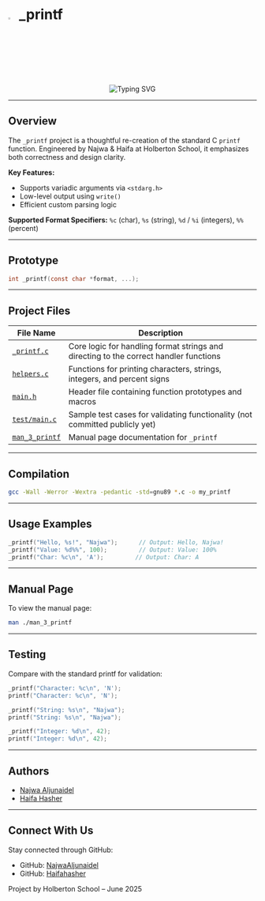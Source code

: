 # <a><img src="https://upload.wikimedia.org/wikipedia/commons/3/35/The_C_Logo.svg" width=3% height=3%></img></a> \_printf

<p align="center">
  <img src="https://readme-typing-svg.herokuapp.com?center=true&size=24&duration=3500&pause=1000&color=FF69B4&width=480&lines=printf+gets+personal+—+by+Najwa+%26+Haifa+at+Holberton+School" alt="Typing SVG" />
</p>

---

## Overview

The `_printf` project is a thoughtful re-creation of the standard C `printf` function. Engineered by Najwa & Haifa at Holberton School, it emphasizes both correctness and design clarity.

**Key Features:**

* Supports variadic arguments via `<stdarg.h>`
* Low-level output using `write()`
* Efficient custom parsing logic

**Supported Format Specifiers:** `%c` (char), `%s` (string), `%d` / `%i` (integers), `%%` (percent)

---

## Prototype

```c
int _printf(const char *format, ...);
```

---

## Project Files

| File Name                                                                                          | Description                                                                           |
| -------------------------------------------------------------------------------------------------- | ------------------------------------------------------------------------------------- |
| [`_printf.c`](https://github.com/NajwaAljunaidel/holbertonschool-printf/blob/main/_printf.c)       | Core logic for handling format strings and directing to the correct handler functions |
| [`helpers.c`](https://github.com/NajwaAljunaidel/holbertonschool-printf/blob/main/helpers.c)       | Functions for printing characters, strings, integers, and percent signs               |
| [`main.h`](https://github.com/NajwaAljunaidel/holbertonschool-printf/blob/main/main.h)             | Header file containing function prototypes and macros                                 |
| [`test/main.c`](#)                                                                                 | Sample test cases for validating functionality (not committed publicly yet)           |
| [`man_3_printf`](https://github.com/NajwaAljunaidel/holbertonschool-printf/blob/main/man_3_printf) | Manual page documentation for `_printf`                                               |

---

## Compilation

```bash
gcc -Wall -Werror -Wextra -pedantic -std=gnu89 *.c -o my_printf
```

---

## Usage Examples

```c
_printf("Hello, %s!", "Najwa");      // Output: Hello, Najwa!
_printf("Value: %d%%", 100);         // Output: Value: 100%
_printf("Char: %c\n", 'A');         // Output: Char: A
```

---

## Manual Page

To view the manual page:

```bash
man ./man_3_printf
```

---

## Testing

Compare with the standard printf for validation:

```c
_printf("Character: %c\n", 'N');
printf("Character: %c\n", 'N');

_printf("String: %s\n", "Najwa");
printf("String: %s\n", "Najwa");

_printf("Integer: %d\n", 42);
printf("Integer: %d\n", 42);
```

---

## Authors

* [Najwa Aljunaidel](https://github.com/NajwaAljunaidel)
* [Haifa Hasher](https://github.com/Haifahasher)

---

## Connect With Us

Stay connected through GitHub:

* GitHub: [NajwaAljunaidel](https://github.com/NajwaAljunaidel)
* GitHub: [Haifahasher](https://github.com/Haifahasher)

Project by Holberton School – June 2025

